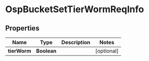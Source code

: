 # OspBucketSetTierWormReqInfo

## Properties
Name | Type | Description | Notes
------------ | ------------- | ------------- | -------------
**tierWorm** | **Boolean** |  |  [optional]
